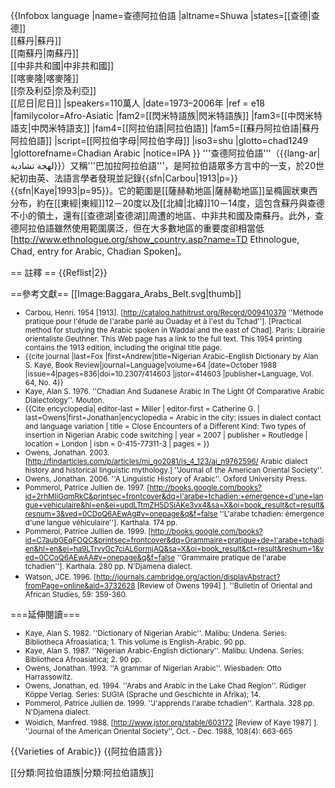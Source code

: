 {{Infobox language
|name=查德阿拉伯語
|altname=Shuwa
|states=[[查德|查德]]<br />
[[蘇丹|蘇丹]]<br />
[[南蘇丹|南蘇丹]]<br />
[[中非共和國|中非共和國]]<br />
[[喀麥隆|喀麥隆]]<br />
[[奈及利亞|奈及利亞]]<br />
[[尼日|尼日]]
|speakers=110萬人
|date=1973–2006年
|ref = e18
|familycolor=Afro-Asiatic
|fam2=[[閃米特語族|閃米特語族]]
|fam3=[[中閃米特語支|中閃米特語支]]
|fam4=[[阿拉伯語|阿拉伯語]]
|fam5=[[蘇丹阿拉伯語|蘇丹阿拉伯語]]
|script=[[阿拉伯字母|阿拉伯字母]]
|iso3=shu
|glotto=chad1249
|glottorefname=Chadian Arabic
|notice=IPA
}}
'''查德阿拉伯語'''（{{lang-ar|لهجة تشادية}}）又稱'''巴加拉阿拉伯語'''，是阿拉伯語眾多方言中的一支，於20世紀初由英、法語言學者發現並記錄{{sfn|Carbou|1913|p=}}{{sfn|Kaye|1993|p=95}}。它的範圍是[[薩赫勒地區|薩赫勒地區]]呈橢圓狀東西分布，約在[[東經|東經]]12－20度以及[[北緯|北緯]]10－14度，這包含蘇丹與查德不小的領土，還有[[查德湖|查德湖]]周遭的地區、中非共和國及南蘇丹。此外，查德阿拉伯語雖然使用範圍廣泛，但在大多數地區的重要度卻相當低<ref>[http://www.ethnologue.org/show_country.asp?name=TD Ethnologue, Chad, entry for Arabic, Chadian Spoken]</ref>。

== 註釋 ==
{{Reflist|2}}

==參考文獻==
[[Image:Baggara_Arabs_Belt.svg|thumb]]
<small>
* Carbou, Henri. 1954 [1913]. [http://catalog.hathitrust.org/Record/009410379 ''Méthode pratique pour l'étude de l'arabe parlé au Ouaday et à l'est du Tchad'']. [Practical method for studying the Arabic spoken in Waddai and the east of Chad]. Paris: Librairie orientaliste Geuthner. This Web page has a link to the full text. This 1954 printing contains the 1913 edition, including the original title page.
* {{cite journal |last=Fox |first=Andrew|title=Nigerian Arabic–English Dictionary by Alan S. Kaye, Book Review|journal=Language|volume=64 |date=October 1988 |issue=4|pages=836|doi=10.2307/414603 |jstor=414603 |publisher=Language, Vol. 64, No. 4}}
* Kaye, Alan S. 1976. ''Chadian And Sudanese Arabic In The Light Of Comparative Arabic Dialectology''. Mouton.
* {{Cite encyclopedia| editor-last = Miller | editor-first = Catherine G. | last=Owens|first=Jonathan|encyclopedia = Arabic in the city: issues in dialect contact and language variation | title = Close Encounters of a Different Kind: Two types of insertion in Nigerian Arabic code switching | year = 2007 | publisher = Routledge | location = London  | isbn = 0-415-77311-3 | pages =  }}
* Owens, Jonathan. 2003. [http://findarticles.com/p/articles/mi_go2081/is_4_123/ai_n9762596/ Arabic dialect history and historical linguistic mythology.] ''Journal of the American Oriental Society''.
* Owens, Jonathan. 2006. ''A Linguistic History of Arabic''. Oxford University Press.
* Pommerol, Patrice Jullien de. 1997. [http://books.google.com/books?id=2rhMIiGqmRkC&printsec=frontcover&dq=l'arabe+tchadien:+emergence+d'une+langue+vehiculaire&hl=en&ei=updLTtmZH5DSiAKe3vx4&sa=X&oi=book_result&ct=result&resnum=3&ved=0CDoQ6AEwAg#v=onepage&q&f=false ''L'arabe tchadien: émergence d'une langue véhiculaire'']. Karthala. 174 pp.
* Pommerol, Patrice Jullien de. 1999. [http://books.google.com/books?id=C7aubGEqFOQC&printsec=frontcover&dq=Grammaire+pratique+de+l'arabe+tchadien&hl=en&ei=ha9LTrvyGc7ciAL6ormjAQ&sa=X&oi=book_result&ct=result&resnum=1&ved=0CCoQ6AEwAA#v=onepage&q&f=false ''Grammaire pratique de l'arabe tchadien'']. Karthala. 280 pp. N'Djamena dialect.
* Watson, JCE. 1996. [http://journals.cambridge.org/action/displayAbstract?fromPage=online&aid=3732628 [Review of Owens 1994] ]. ''Bulletin of Oriental and African Studies, 59: 359-360.</small>

===延伸閱讀===
<small>
* Kaye, Alan S. 1982. ''Dictionary of Nigerian Arabic''. Malibu: Undena. Series: Bibliotheca Afroasiatica; 1. This volume is English-Arabic. 90 pp.
* Kaye, Alan S. 1987. ''Nigerian Arabic-English dictionary''. Malibu: Undena. Series: Bibliotheca Afroasiatica; 2. 90 pp.
* Owens, Jonathan. 1993. ''A grammar of Nigerian Arabic''. Wiesbaden: Otto Harrassowitz.
* Owens, Jonathan, ed. 1994. ''Arabs and Arabic in the Lake Chad Region''. Rüdiger Köppe Verlag. Series: SUGIA (Sprache und Geschichte in Afrika); 14.
* Pommerol, Patrice Jullien de. 1999. ''J'apprends l'arabe tchadien''. Karthala. 328 pp. N'Djamena dialect.
* Woidich, Manfred. 1988. [http://www.jstor.org/stable/603172 [Review of Kaye 1987] ]. ''Journal of the American Oriental Society'', Oct. - Dec. 1988, 108(4): 663-665</small>

{{Varieties of Arabic}}
{{阿拉伯語言}}

[[分類:阿拉伯語族|分類:阿拉伯語族]]
